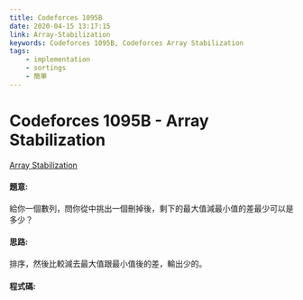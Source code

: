 ```yaml
---
title: Codeforces 1095B
date: 2020-04-15 13:17:15
link: Array-Stabilization
keywords: Codeforces 1095B, Codeforces Array Stabilization
tags:
    - implementation
    - sortings
    - 簡單
---
```

# Codeforces 1095B - Array Stabilization
[Array Stabilization](https://codeforces.com/problemset/problem/1095/B)


#### 題意:
給你一個數列，問你從中挑出一個刪掉後，剩下的最大值減最小值的差最少可以是多少？
<!-- more -->
#### 思路:
排序，然後比較減去最大值跟最小值後的差，輸出少的。

#### 程式碼:
<script src="https://gist.github.com/Daviswww/c9bd065b6f08ba5c4596fcf80971236b.js"></script>
